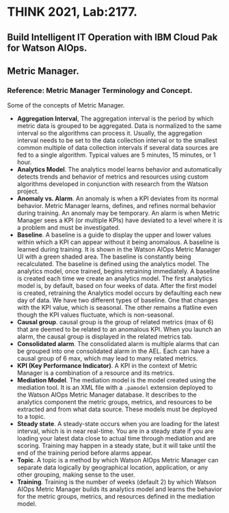 # THINK 2021, Lab:2177.
## Build Intelligent IT Operation with IBM Cloud Pak for Watson AIOps.
## Metric Manager.
### Reference: Metric Manager Terminology and Concept.

Some of the concepts of Metric Manager.

- __Aggregation Interval__, The aggregation interval is the period by which metric data is grouped to be aggregated. Data is normalized to the same interval so the algorithms can process it. Usually, the aggregation interval needs to be set to the data collection interval or to the smallest common multiple of data collection intervals if several data sources are fed to a single algorithm. Typical values are 5 minutes, 15 minutes, or 1 hour.
- __Analytics Model__. The analytics model learns behavior and automatically detects trends and behavior of metrics and resources using custom algorithms developed in conjunction with research from the Watson project.
- __Anomaly vs. Alarm__. An anomaly is when a KPI deviates from its normal behavior. Metric Manager learns, defines, and refines normal behavior during training. An anomaly may be temporary. An alarm is when Metric Manager sees a KPI (or multiple KPIs) have deviated to a level where it is a problem and must be investigated.
- __Baseline__. A baseline is a guide to display the upper and lower values within which a KPI can appear without it being anomalous. A baseline is learned during training. It is shown in the Watson AIOps Metric Manager UI with a green shaded area.  The baseline is constantly being recalculated. The baseline is defined using the analytics model. The analytics model, once trained, begins retraining immediately. A baseline is created each time we create an analytics model. The first analytics model is, by default, based on four weeks of data. After the first model is created, retraining the Analytics model occurs by defaulting each new day of data.
We have two different types of baseline. One that changes with the KPI value, which is seasonal. The other remains a flatline even though the KPI values fluctuate, which is non-seasonal.
- __Causal group__. causal group is the group of related metrics (max of 6) that are deemed to be related to an anomalous KPI. When you launch an alarm, the causal group is displayed in the related metrics tab.
- __Consolidated alarm__. The consolidated alarm is multiple alarms that can be grouped into one consolidated alarm in the AEL. Each can have a causal group of 6 max, which may lead to many related metrics.
- __KPI (Key Performance Indicator)__. A KPI in the context of Metric Manager is a combination of a resource and its metrics.
- __Mediation Model__. The mediation model is the model created using the mediation tool. It is an XML file with a `.pamodel` extension deployed to the Watson AIOps Metric Manager database. It describes to the analytics component the metric groups, metrics, and resources to be extracted and from what data source. These models must be deployed to a topic.
- __Steady state__. A steady-state occurs when you are loading for the latest interval, which is in near real-time. You are in a steady state if you are loading your latest data close to actual time through mediation and are scoring. Training may happen in a steady state, but it will take until the end of the training period before alarms appear.
- __Topic__. A topic is a method by which Watson AIOps Metric Manager can separate data logically by geographical location, application, or any other grouping, making sense to the user. 
- __Training__. Training is the number of weeks (default 2) by which Watson AIOps Metric Manager builds its analytics model and learns the behavior for the metric groups, metrics, and resources defined in the mediation model.

